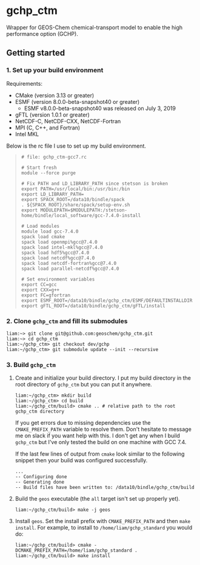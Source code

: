# gchp_ctm
Wrapper for GEOS-Chem chemical-transport model to enable the high performance option (GCHP).

## Getting started

### 1. Set up your build environment
Requirements:
- CMake (version 3.13 or greater)
- ESMF (version 8.0.0-beta-snapshot40 or greater)
  - ESMF v8.0.0-beta-snapshot40 was released on July 3, 2019
- gFTL (version 1.0.1 or greater)
- NetCDF-C, NetCDF-CXX, NetCDF-Fortran
- MPI (C, C++, and Fortran)
- Intel MKL

Below is the rc file I use to set up my build environment.
> ```
> # file: gchp_ctm-gcc7.rc
> 
> # Start fresh
> module --force purge
> 
> # Fix PATH and LD_LIBRARY_PATH since stetson is broken
> export PATH=/usr/local/bin:/usr/bin:/bin
> export LD_LIBRARY_PATH=
> export SPACK_ROOT=/data10/bindle/spack
> . ${SPACK_ROOT}/share/spack/setup-env.sh
> export MODULEPATH=$MODULEPATH:/stetson-home/bindle/local_software/gcc-7.4.0-install
> 
> # Load modules
> module load gcc-7.4.0
> spack load cmake
> spack load openmpi%gcc@7.4.0
> spack load intel-mkl%gcc@7.4.0
> spack load hdf5%gcc@7.4.0
> spack load netcdf%gcc@7.4.0
> spack load netcdf-fortran%gcc@7.4.0
> spack load parallel-netcdf%gcc@7.4.0
> 
> # Set environment variables
> export CC=gcc
> export CXX=g++
> export FC=gfortran
> export ESMF_ROOT=/data10/bindle/gchp_ctm/ESMF/DEFAULTINSTALLDIR
> export gFTL_ROOT=/data10/bindle/gchp_ctm/gFTL/install
> ```

### 2. Clone `gchp_ctm` and fill its submodules
```console
liam:~> git clone git@github.com:geoschem/gchp_ctm.git
liam:~> cd gchp_ctm
liam:~/gchp_ctm> git checkout dev/gchp
liam:~/gchp_ctm> git submodule update --init --recursive
```

### 3. Build `gchp_ctm`
1. Create and initialize your build directory. I put my build directory in the root directory of `gchp_ctm` but you can put it anywhere.
    ```console
    liam:~/gchp_ctm> mkdir build
    liam:~/gchp_ctm> cd build
    liam:~/gchp_ctm/build> cmake .. # relative path to the root gchp_ctm directory
    ```
    If you get errors due to missing dependencies use the `CMAKE_PREFIX_PATH` variable to resolve them. Don't hesitate to message me on slack if you want help with this. I don't get any when I build `gchp_ctm` but I've only tested the build on one machine with GCC 7.4.
    
    If the last few lines of output from `cmake` look similar to the following snippet then your build was configured successfully.
    ```
    ...
    -- Configuring done
    -- Generating done
    -- Build files have been written to: /data10/bindle/gchp_ctm/build
    ```

2. Build the `geos` executable (the `all` target isn't set up properly yet).
    ```console
    liam:~/gchp_ctm/build> make -j geos
    ```

3. Install `geos`. Set the install prefix with `CMAKE_PREFIX_PATH` and then `make install`. For example, to install to `/home/liam/gchp_standard` you would do:
    ```console
    liam:~/gchp_ctm/build> cmake -DCMAKE_PREFIX_PATH=/home/liam/gchp_standard .
    liam:~/gchp_ctm/build> make install
    ```
